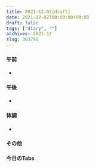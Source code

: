 ```yaml
---
title: 2021-12-02[draft]
date: 2021-12-02T00:00:00+09:00
draft: false
tags: ["diary", ""]
archives: 2021-12
slug: 303798
---
```

#### 午前
- 
#### 午後
- 
#### 体調
- 
#### その他
#### 今日のTabs